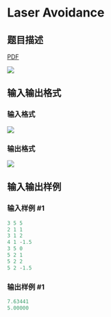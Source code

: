 # Laser Avoidance

## 题目描述

[problemUrl]: https://uva.onlinejudge.org/index.php?option=com_onlinejudge&Itemid=8&category=878&page=show_problem&problem=5151

[PDF](https://uva.onlinejudge.org/external/132/p13228.pdf)

![](https://cdn.luogu.com.cn/upload/vjudge_pic/UVA13228/73db03d36131c13bba3b9cd1203baf1545a8a847.png)

## 输入输出格式

### 输入格式

![](https://cdn.luogu.com.cn/upload/vjudge_pic/UVA13228/40f8ad9ce21ba2236cca33e1bfa71182a05a417a.png)

### 输出格式

![](https://cdn.luogu.com.cn/upload/vjudge_pic/UVA13228/2af5512112d38084e4c91a0e82b911ddbd4575ab.png)

## 输入输出样例

### 输入样例 #1

```cpp
3 5 5
2 1 1
3 1 2
4 1 -1.5
3 5 0
5 2 1
5 2 2
5 2 -1.5
```


### 输出样例 #1

```cpp
7.63441
5.00000
```


